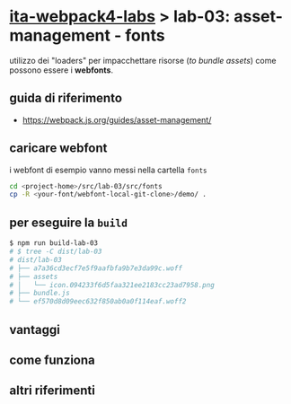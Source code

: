 # [ita-webpack4-labs](https://github.com/rondinif/ita-webpack4-labs) > **lab-03**: asset-management - fonts
utilizzo dei "loaders" per impacchettare risorse (*to bundle assets*) come possono essere i **webfonts**.
## guida di riferimento
- https://webpack.js.org/guides/asset-management/

## caricare webfont
i webfont di esempio <!-- possono essere caricati ad esempio da https://github.com/itgalaxy/webfont/tree/master/demo e --> vanno messi nella cartella `fonts`
``` bash
cd <project-home>/src/lab-03/src/fonts
cp -R <your-font/webfont-local-git-clone>/demo/ .
```
<!-- TODO: descrivere ed integrare con @rondinif/phytojs-webfonts -->

## per eseguire la `build`
``` bash
$ npm run build-lab-03
# $ tree -C dist/lab-03
# dist/lab-03
# ├── a7a36cd3ecf7e5f9aafbfa9b7e3da99c.woff
# ├── assets
# │   └── icon.094233f6d5faa321ee2183cc23ad7958.png
# ├── bundle.js
# └── ef570d8d09eec632f850ab0a0f114eaf.woff2
```

<!-- 
TODO commentare cosa è stato fatto nel:
### `webpack.config.js`
-->

## vantaggi
## come funziona
## altri riferimenti 
